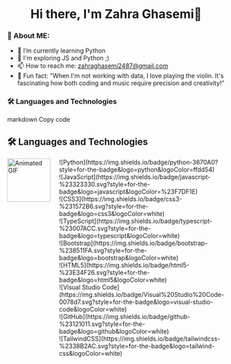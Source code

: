 <h1 align="center">Hi there, I'm Zahra Ghasemi👋</h1>

### 👩 About ME:
- 🌱 I’m currently learning Python
- 💬 I'm exploring JS and Python ;)
- 📫 How to reach me: zahraghasemi2487@gmail.com
- 🎻 Fun fact: "When I'm not working with data, I love playing the violin. It's fascinating how both coding and music require precision and creativity!"


### 🛠️ Languages and Technologies



markdown
Copy code
## 🛠️ Languages and Technologies

<div style="display: flex; align-items: flex-start;">
  <img src="https://user-images.githubusercontent.com/74038190/225813708-98b745f2-7d22-48cf-9150-083f1b00d6c9.gif" alt="Animated GIF" width="100" height="100" style="margin-right: 20px;">
  
  <div style="display: flex; flex-wrap: wrap;">
  <div style="margin-right: 10px;">     
  ![Python](https://img.shields.io/badge/python-3670A0?style=for-the-badge&logo=python&logoColor=ffdd54)   
  </div>
  <div style="margin-right: 10px;"> 
![JavaScript](https://img.shields.io/badge/javascript-%23323330.svg?style=for-the-badge&logo=javascript&logoColor=%23F7DF1E)
    </div>
  <div style="margin-right: 10px;">   
  ![CSS3](https://img.shields.io/badge/css3-%231572B6.svg?style=for-the-badge&logo=css3&logoColor=white)
    </div>
    <div style="margin-right: 10px;">
      ![TypeScript](https://img.shields.io/badge/typescript-%23007ACC.svg?style=for-the-badge&logo=typescript&logoColor=white)
    </div>
    <div style="margin-right: 10px;">
      ![Bootstrap](https://img.shields.io/badge/bootstrap-%238511FA.svg?style=for-the-badge&logo=bootstrap&logoColor=white)
    </div>
    <div style="margin-right: 10px;">
      ![HTML5](https://img.shields.io/badge/html5-%23E34F26.svg?style=for-the-badge&logo=html5&logoColor=white)
    </div>
    <div style="margin-right: 10px;">
      ![Visual Studio Code](https://img.shields.io/badge/Visual%20Studio%20Code-0078d7.svg?style=for-the-badge&logo=visual-studio-code&logoColor=white)
    </div>
    <div style="margin-right: 10px;">
      ![GitHub](https://img.shields.io/badge/github-%23121011.svg?style=for-the-badge&logo=github&logoColor=white)
    </div>
    <div style="margin-right: 10px;">
      ![TailwindCSS](https://img.shields.io/badge/tailwindcss-%2338B2AC.svg?style=for-the-badge&logo=tailwind-css&logoColor=white)
    </div>
  </div>
</div>



